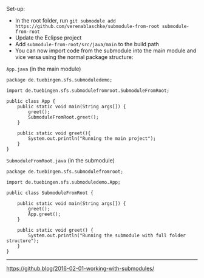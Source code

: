 Set-up:
- In the root folder, run `git submodule add https://github.com/verenablaschke/submodule-from-root submodule-from-root`
- Update the Eclipse project
- Add  `submodule-from-root/src/java/main` to the build path
- You can now import code from the submodule into the main module and vice versa using the normal package structure:

`App.java` (in the main module)
```
package de.tuebingen.sfs.submoduledemo;

import de.tuebingen.sfs.submodulefromroot.SubmoduleFromRoot;

public class App {
    public static void main(String args[]) {
        greet();
        SubmoduleFromRoot.greet();
    }
    
    public static void greet(){
        System.out.println("Running the main project");
    }
}
```

`SubmoduleFromRoot.java` (in the submodule)
```
package de.tuebingen.sfs.submodulefromroot;

import de.tuebingen.sfs.submoduledemo.App;

public class SubmoduleFromRoot {

    public static void main(String args[]) {
        greet();
        App.greet();
    }

    public static void greet() {
        System.out.println("Running the submodule with full folder structure");
    }
}
```


---

https://github.blog/2016-02-01-working-with-submodules/